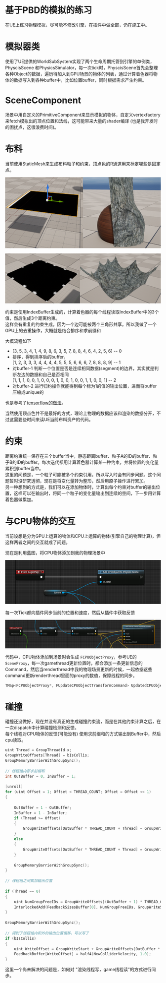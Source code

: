 # 基于PBD的模拟的练习
在UE上练习物理模拟，尽可能不修改引擎，在插件中做全部，仍在施工中。     
# 模拟器类
使用了UE提供的WorldSubSystem实现了两个生命周期托管到引擎的单例类，PhyscisScene
和PhysicsSimulator，每一次tick时，PhyscisScene首先会整理各种Object的数据，遍历待加入到GPU场景的物体的列表，通过计算着色器将物体的数据写入到各种buffer中，比如位置buffer，同时根据需求产生约束。   
# SceneComponent
场景中用自定义的PrimitiveComponent来显示模拟的物体，自定义vertexfactory来fetch模拟出的顶点位置和法线，这可能带来大量的shader编译 (也是我开发时的困扰点，这很浪费时间)。   

# 布料
当前使用StaticMesh来生成布料粒子和约束，顶点色的R通道用来标定哪些是固定点。   

![基于网格生成布料](Img/ClothMeshVertexColorSample-0.png)  

![基于网格生成布料](Img/ClothMeshVertexColorSample-1.png)  

约束是使用IndexBuffer生成的，计算着色器的每个线程读取IndexBuffer中的3个值，然后生成3个距离约束。  
这样会有重复的约束生成，因为一个边可能被两个三角形共享。所以我做了一个GPU上的去重操作，大概就是结合排序和求前缀和   

大概流程如下  
* [3, 5, 3, 4, 1, 4, 9, 8, 6, 3, 5, 7, 8, 8, 4, 6, 4, 2, 5, 6] -- 0
* 排序，得到排序后的buffer，  
  [1, 2, 3, 3, 3, 4, 4, 4, 4, 5, 5, 5, 6, 6, 6, 7, 8, 8, 8, 9] -- 1  
* 对buffer-1 判断一个位置是否是连续相同数据(segment)的边界，其实就是判断左边的数据和自己是否相同   
  [1, 1, 1, 0, 0, 1, 0, 0, 0, 1, 0, 0, 1, 0, 0, 1, 1, 0, 0, 1] -- 2
* 对buffer-2 进行归约操作就能得到每个标为1的值的输出位置，进而将buffer压缩成unique的

也是参考了[tensorflow的做法](https://github.com/tensorflow/tensorflow/blob/master/tensorflow/core/kernels/unique_op_gpu.cu.h)。  

当然使用顶点色并不是最好的方式，理论上物理的数据应该和渲染的数据分开，不过这需要些时间来读UE当前布料资产的代码。  

# 约束
距离约束统一保存在三个buffer当中，静态距离buffer、粒子A的ID的buffer、粒子B的ID的buffer。每次迭代都用计算着色器计算某一种约束，并将位置的变化量累积到buffer当中。  
这里的问题是，一个粒子可能被多个约束引用，所以写入时会有同步问题。这个问题暂时没研究透彻，现在是将变化量转为整形，然后用原子操作进行累加。    
另一种想到的方式是，我们可以在添加物体时，计算出每个约束对buffer的输出位置，这样可以在输出时，将同一个粒子的变化量输出到连续的空间，下一步用计算着色器做累加。  

# 与CPU物体的交互
当前设想是分为GPU上运算的物体和CPU上运算的物体(引擎自己的物理计算)，但这样两者之间的交互就成了问题。   

现在是利用蓝图，将CPU物体添加到我的物理场景中 

![BeginPlay](Img/CPUObject-Begin.png "BeginPlay")    

每一次Tick都向插件同步当前的位置和速度，然后从插件中获取反馈

![Tick](Img/CPUObject-Tick.png)    

代码中，CPU物体添加到场景时会生成 `FCPUObjectProxy`，参考UE的 `SceneProxy`，每一次gamethread更新位置时，都会添加一条更新信息的Command，然后当renderthread中我的物理场景更新的时候，一起依据这些command更新renderthread里面的proxy的数值，保障线程的同步。    

```cpp
TMap<FCPUObjectProxy*, FUpdateCPUObjectTransformCommand> UpdatedCPUObjectTransformsRenderThread;
```

# 碰撞
碰撞还没做好，现在并没有真正的生成碰撞约束流，而是在其他约束计算之后，在一次dispatch中计算碰撞检测和反馈。  
每个线程对CPU物体的反馈(可能没有) 使用求前缀和的方式输出到Buffer中，然后cpu读取。  

```cpp
uint Thread = GroupThreadId.x;
GroupWriteOffsets[Thread] = bIsCollis;
GroupMemoryBarrierWithGroupSync();

// 线程组内部求前缀和
int OutBuffer = 0, InBuffer = 1;

[unroll]
for (uint Offset = 1; Offset < THREAD_COUNT; Offset = Offset << 1)
{

    OutBuffer = 1 - OutBuffer;
    InBuffer = 1 - InBuffer;
    if (Thread >= Offset)
    {
        GroupWriteOffsets[OutBuffer * THREAD_COUNT + Thread] = GroupWriteOffsets[InBuffer * THREAD_COUNT + Thread - Offset] + GroupWriteOffsets[InBuffer * THREAD_COUNT + Thread];
    }
    else
    {
        GroupWriteOffsets[OutBuffer * THREAD_COUNT + Thread] = GroupWriteOffsets[InBuffer * THREAD_COUNT + Thread];
    }

    GroupMemoryBarrierWithGroupSync();
}

// 线程组之间累加输出位置

if (Thread == 0)
{
    uint NumGroupFreeIDs = GroupWriteOffsets[(OutBuffer + 1) * THREAD_COUNT - 1];
    InterlockedAdd(FeedbackSizesBuffer[0], NumGroupFreeIDs, GroupWriteStart);
}

GroupMemoryBarrierWithGroupSync();

// 得到了线程组内和外的输出位置偏移，可以写了
if (bIsCollis)
{
    uint WriteOffset = GroupWriteStart + GroupWriteOffsets[OutBuffer * THREAD_COUNT + Thread] - bIsCollis;
    FeedbackBuffer[WriteOffset] = half4(NewColliderVelocity, 1.0);
}
```


这里一个尚未解决的问题是，如何对 "渲染线程写，game线程读"的方式进行同步。  
